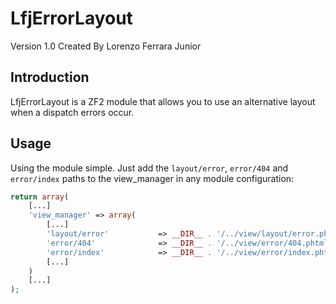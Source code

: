 LfjErrorLayout
==============

Version 1.0 Created By Lorenzo Ferrara Junior

Introduction
------------

LfjErrorLayout is a ZF2 module that allows you to use an alternative layout when a dispatch errors occur.

Usage
-----

Using the module simple. Just add the `layout/error`, `error/404` and `error/index` paths to the view_manager in any module configuration:

```php
return array(
    [...]
    'view_manager' => array(
        [...]
        'layout/error'           => __DIR__ . '/../view/layout/error.phtml',
        'error/404'              => __DIR__ . '/../view/error/404.phtml',
        'error/index'            => __DIR__ . '/../view/error/index.phtml',
        [...]
    )
    [...]
);
```
